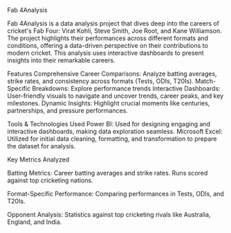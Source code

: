 Fab 4Analysis

Fab 4Analysis is a data analysis project that dives deep into the careers of cricket's Fab Four: Virat Kohli, Steve Smith, Joe Root, and Kane Williamson. The project highlights their performances across different formats and conditions, offering a data-driven perspective on their contributions to modern cricket. This analysis uses interactive dashboards to present insights into their remarkable careers.

Features
Comprehensive Career Comparisons: Analyze batting averages, strike rates, and consistency across formats (Tests, ODIs, T20Is).
Match-Specific Breakdowns: Explore performance trends 
Interactive Dashboards: User-friendly visuals to navigate and uncover trends, career peaks, and key milestones.
Dynamic Insights: Highlight crucial moments like centuries, partnerships, and pressure performances.

Tools & Technologies Used
Power BI: Used for designing engaging and interactive dashboards, making data exploration seamless.
Microsoft Excel: Utilized for initial data cleaning, formatting, and transformation to prepare the dataset for analysis.

Key Metrics Analyzed

Batting Metrics:
Career batting averages and strike rates.
Runs scored against top cricketing nations.

Format-Specific Performance:
Comparing performances in Tests, ODIs, and T20Is.

Opponent Analysis:
Statistics against top cricketing rivals like Australia, England, and India.
